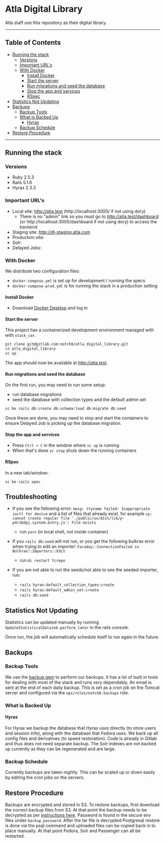 # Atla Digital Library

Atla staff use this repository as their digital library.

----
## Table of Contents
  * [Running the stack](#running-the-stack)
    * [Versions](#versions)
    * [Important URL's](#important-urls)
    * [With Docker](#with-docker)
      * [Install Docker](#install-docker)
      * [Start the server](#start-the-server)
      * [Run migrations and seed the database](#run-migrations-and-seed-the-database)
      * [Stop the app and services](#stop-the-app-and-services)
      * [RSpec](#rspec)
  * [Statistics Not Updating](#statistics-not-updating)
  * [Backups](#backups)
    * [Backup Tools](#backup-tools)
    * [What is Backed Up](#what-is-backed-up)
      * [Hyrax](#hyrax)
    * [Backup Schedule](#backup-schedule)
  * [Restore Procedure](#restore-procedure)
----
## Running the stack
### Versions
  - Ruby 2.5.3
  - Rails 5.1.6
  - Hyrax 2.3.3

### Important URL's
- Local site: http://atla.test (http://localhost:3000/ if not using dory)
  - There is no "admin" link so you must go to http://atla.test/dashboard (or http://localhost:3000/dashboard if not using dory) to access the backend
- Staging site: http://dl-staging.atla.com
- Production site:
- Solr:
- Delayed Jobs:

### With Docker
We distribute two configuration files:
- `docker-compose.yml` is set up for development / running the specs
- `docker-compose-prod.yml` is for running the stack in a production setting

#### Install Docker
- Download [Docker Desktop](https://www.docker.com/products/docker-desktop) and log in

#### Start the server
This project has a containerized development environment managed with with `stack_car`.

```sh
git clone git@gitlab.com:notch8/atla_digital_library.git
cd atla_digital_library
sc up
```

The app should now be available at http://atla.test.

#### Run migrations and seed the database
On the first run, you may need to run some setup:

* run database migrations
* seed the database with collection types and the default admin set

```sh
sc be rails db:create db:schema:load db:migrate db:seed
```
Once these are done, you may need to stop and start the containers to ensure Delayed Job is picking up the database migration.

#### Stop the app and services
- Press `Ctrl + C` in the window where `sc up` is running
- When that's done `sc stop` shuts down the running containers

#### RSpec
In a new tab/window:
```
sc be rails spec
```

## Troubleshooting
- if you see the following error: `mesg: ttyname failed: Inappropriate ioctl for device` and a list of files that already exist, for example `cp: cannot create regular file './public/uv/dist/lib/p-p4r1bdpj.system.entry.js': File exists`
  - run `yarn` (in local shell, not inside container)

- If you `rails db:seed` will not run, or you get the following bulkrax error when trying to edit an importer: `Faraday::ConnectionFailed in Bulkrax::Importers::Edit`
  - run `dc restart fcrepo`

- If you are not able to run the seeds/not able to see the seeded importer, run:
  - `rails hyrax:default_collection_types:create`
  - `rails hyrax:default_admin_set:create`
  - `rails db:seed`

## Statistics Not Updating

Statistics can be updated manually by running `UpdateStatisticalDataJob.perform_later` in the rails console.

Once run, the job will automatically schedule itself to run again in the future.

## Backups
### Backup Tools

We use the [backup gem](http://backup.github.io/backup/v4/) to perform our backups. It has a lot of built in tools for dealing with most of the stack and runs very dependably. An email is sent at the end of each daily backup. This is set as a cron job on the Tomcat server and configured via the `ops/roles/notch8.backups` role.

### What is Backed Up
#### Hyrax

For Hyrax we backup the database that Hyrax uses directly (to store users and session info), along with the database that Fedora uses. We back up all config files and derivatives (to speed restoration). Code is already in Gitlab and thus does not need separate backup. The Solr indexes are not backed up currently as they can be regenerated and are large.

### Backup Schedule

Currently backups are taken nightly. This can be scaled up or down easily by editing the cron jobs on the servers.


## Restore Procedure

Backups are encrypted and stored in S3. To restore backups, first download the correct backup files from S3.  At that point the backup needs to be decrypted as per [instructions here](http://backup.github.io/backup/v4/encryptor-openssl/).  Password is found in the secure env files under `backup_password`. After the tar file is decrypted Postgresql restore is done via the psql command and uploaded files can be copied back in to place manually. At that point Fedora, Solr and Passenger can all be restarted.